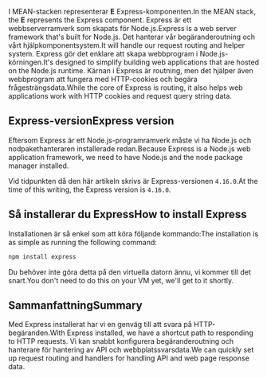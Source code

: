 <span data-ttu-id="14a9a-101">I MEAN-stacken representerar **E** Express-komponenten.</span><span class="sxs-lookup"><span data-stu-id="14a9a-101">In the MEAN stack, the **E** represents the Express component.</span></span> <span data-ttu-id="14a9a-102">Express är ett webbserverramverk som skapats för Node.js.</span><span class="sxs-lookup"><span data-stu-id="14a9a-102">Express is a web server framework that's built for Node.js.</span></span> <span data-ttu-id="14a9a-103">Det hanterar vår begäranderoutning och vårt hjälpkomponentsystem.</span><span class="sxs-lookup"><span data-stu-id="14a9a-103">It will handle our request routing and helper system.</span></span> <span data-ttu-id="14a9a-104">Express gör det enklare att skapa webbprogram i Node.js-körningen.</span><span class="sxs-lookup"><span data-stu-id="14a9a-104">It's designed to simplify building web applications that are hosted on the Node.js runtime.</span></span> <span data-ttu-id="14a9a-105">Kärnan i Express är routning, men det hjälper även webbprogram att fungera med HTTP-cookies och begära frågesträngsdata.</span><span class="sxs-lookup"><span data-stu-id="14a9a-105">While the core of Express is routing, it also helps web applications work with HTTP cookies and request query string data.</span></span>

## <a name="express-version"></a><span data-ttu-id="14a9a-106">Express-version</span><span class="sxs-lookup"><span data-stu-id="14a9a-106">Express version</span></span>

<span data-ttu-id="14a9a-107">Eftersom Express är ett Node.js-programramverk måste vi ha Node.js och nodpakethanteraren installerade redan.</span><span class="sxs-lookup"><span data-stu-id="14a9a-107">Because Express is a Node.js web application framework, we need to have Node.js and the node package manager installed.</span></span>

<span data-ttu-id="14a9a-108">Vid tidpunkten då den här artikeln skrivs är Express-versionen `4.16.0`.</span><span class="sxs-lookup"><span data-stu-id="14a9a-108">At the time of this writing, the Express version is `4.16.0`.</span></span>

## <a name="how-to-install-express"></a><span data-ttu-id="14a9a-109">Så installerar du Express</span><span class="sxs-lookup"><span data-stu-id="14a9a-109">How to install Express</span></span>

<span data-ttu-id="14a9a-110">Installationen är så enkel som att köra följande kommando:</span><span class="sxs-lookup"><span data-stu-id="14a9a-110">The installation is as simple as running the following command:</span></span>

   ```bash
   npm install express
   ```

<span data-ttu-id="14a9a-111">Du behöver inte göra detta på den virtuella datorn ännu, vi kommer till det snart.</span><span class="sxs-lookup"><span data-stu-id="14a9a-111">You don't need to do this on your VM yet, we'll get to it shortly.</span></span>

## <a name="summary"></a><span data-ttu-id="14a9a-112">Sammanfattning</span><span class="sxs-lookup"><span data-stu-id="14a9a-112">Summary</span></span>

<span data-ttu-id="14a9a-113">Med Express installerat har vi en genväg till att svara på HTTP-begäranden.</span><span class="sxs-lookup"><span data-stu-id="14a9a-113">With Express installed, we have a shortcut path to responding to HTTP requests.</span></span> <span data-ttu-id="14a9a-114">Vi kan snabbt konfigurera begäranderoutning och hanterare för hantering av API och webbplatssvarsdata.</span><span class="sxs-lookup"><span data-stu-id="14a9a-114">We can quickly set up request routing and handlers for handling API and web page response data.</span></span>